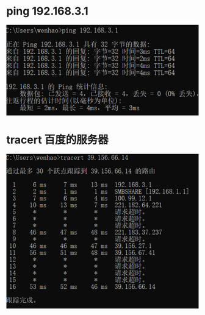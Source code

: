 
# ping 192.168.3.1
![second](https://github.com/fengwenhaojx/ComputerInternet/raw/master/second.png)
# tracert 百度的服务器
![first](https://raw.githubusercontent.com/fengwenhaojx/ComputerInternet/master/first.png)